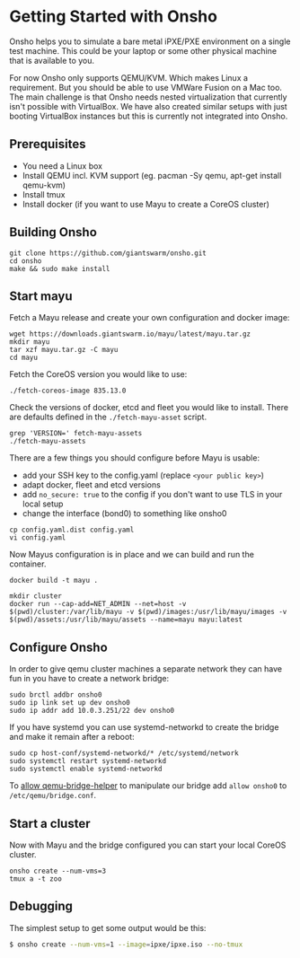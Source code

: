 # Getting Started with Onsho

Onsho helps you to simulate a bare metal iPXE/PXE environment on a single test machine. This could be your laptop or some other physical machine that is available to you.

For now Onsho only supports QEMU/KVM. Which makes Linux a requirement. But you should be able to use VMWare Fusion on a Mac too. The main challenge is that Onsho needs nested virtualization that currently isn't possible with VirtualBox. We have also created similar setups with just booting VirtualBox instances but this is currently not integrated into Onsho.

## Prerequisites

 * You need a Linux box
 * Install QEMU incl. KVM support (eg. pacman -Sy qemu, apt-get install qemu-kvm)
 * Install tmux
 * Install docker (if you want to use Mayu to create a CoreOS cluster)

## Building Onsho

```
git clone https://github.com/giantswarm/onsho.git
cd onsho
make && sudo make install
```

## Start mayu

Fetch a Mayu release and create your own configuration and docker image:

```
wget https://downloads.giantswarm.io/mayu/latest/mayu.tar.gz
mkdir mayu
tar xzf mayu.tar.gz -C mayu
cd mayu
```

Fetch the CoreOS version you would like to use:

```
./fetch-coreos-image 835.13.0
```

Check the versions of docker, etcd and fleet you would like to install. There are defaults defined in the `./fetch-mayu-asset` script.

```
grep 'VERSION=' fetch-mayu-assets
./fetch-mayu-assets
```

There are a few things you should configure before Mayu is usable:

 * add your SSH key to the config.yaml (replace `<your public key>`)
 * adapt docker, fleet and etcd versions
 * add `no_secure: true` to the config if you don't want to use TLS in your local setup
 * change the interface (bond0) to something like onsho0

```
cp config.yaml.dist config.yaml
vi config.yaml
```

Now Mayus configuration is in place and we can build and run the container.

```
docker build -t mayu .

mkdir cluster
docker run --cap-add=NET_ADMIN --net=host -v $(pwd)/cluster:/var/lib/mayu -v $(pwd)/images:/usr/lib/mayu/images -v $(pwd)/assets:/usr/lib/mayu/assets --name=mayu mayu:latest
```

## Configure Onsho

In order to give qemu cluster machines a separate network they can have fun in you have to create a network bridge:

```
sudo brctl addbr onsho0
sudo ip link set up dev onsho0
sudo ip addr add 10.0.3.251/22 dev onsho0
```

If you have systemd you can use systemd-networkd to create the bridge and make it remain after a reboot:

```
sudo cp host-conf/systemd-networkd/* /etc/systemd/network
sudo systemctl restart systemd-networkd
sudo systemctl enable systemd-networkd
```

To [allow qemu-bridge-helper](http://wiki.qemu.org/Features-Done/HelperNetworking#Setup) to manipulate our bridge add `allow onsho0` to `/etc/qemu/bridge.conf`.

## Start a cluster

Now with Mayu and the bridge configured you can start your local CoreOS cluster.

```
onsho create --num-vms=3
tmux a -t zoo
```

## Debugging

The simplest setup to get some output would be this:
```bash
$ onsho create --num-vms=1 --image=ipxe/ipxe.iso --no-tmux
```
